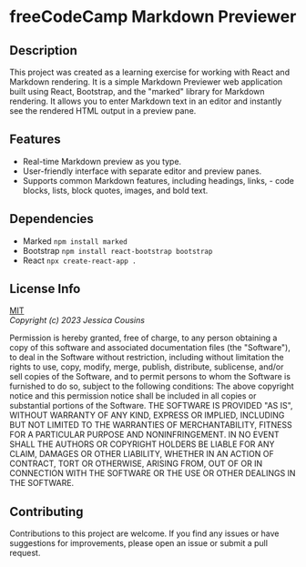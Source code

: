 # freeCodeCamp Markdown Previewer

## Description

This project was created as a learning exercise for working with React and Markdown rendering. It is a simple Markdown Previewer web application built using React, Bootstrap, and the "marked" library for Markdown rendering. It allows you to enter Markdown text in an editor and instantly see the rendered HTML output in a preview pane.

## Features

- Real-time Markdown preview as you type.
- User-friendly interface with separate editor and preview panes.
- Supports common Markdown features, including headings, links, - code blocks, lists, block quotes, images, and bold text.

## Dependencies

- Marked `npm install marked`
- Bootstrap `npm install react-bootstrap bootstrap`
- React `npx create-react-app .`

## License Info

[MIT](https://choosealicense.com/licenses/mit/)  
_Copyright (c) 2023 Jessica Cousins_

Permission is hereby granted, free of charge, to any person obtaining a copy
of this software and associated documentation files (the "Software"), to deal
in the Software without restriction, including without limitation the rights
to use, copy, modify, merge, publish, distribute, sublicense, and/or sell
copies of the Software, and to permit persons to whom the Software is
furnished to do so, subject to the following conditions:
The above copyright notice and this permission notice shall be included in all
copies or substantial portions of the Software.
THE SOFTWARE IS PROVIDED "AS IS", WITHOUT WARRANTY OF ANY KIND, EXPRESS OR
IMPLIED, INCLUDING BUT NOT LIMITED TO THE WARRANTIES OF MERCHANTABILITY,
FITNESS FOR A PARTICULAR PURPOSE AND NONINFRINGEMENT. IN NO EVENT SHALL THE
AUTHORS OR COPYRIGHT HOLDERS BE LIABLE FOR ANY CLAIM, DAMAGES OR OTHER
LIABILITY, WHETHER IN AN ACTION OF CONTRACT, TORT OR OTHERWISE, ARISING FROM,
OUT OF OR IN CONNECTION WITH THE SOFTWARE OR THE USE OR OTHER DEALINGS IN THE
SOFTWARE.

## Contributing

Contributions to this project are welcome. If you find any issues or have suggestions for improvements, please open an issue or submit a pull request.
